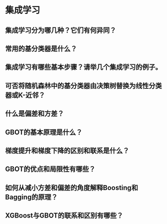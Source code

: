 # 集成学习

## 集成学习分为哪几种？它们有何异同？

## 常用的基分类器是什么？

## 集成学习有哪些基本步骤？请举几个集成学习的例子。

## 可否将随机森林中的基分类器由决策树替换为线性分类器或K-近邻？

## 什么是偏差和方差？

## GBOT的基本原理是什么？

## 梯度提升和梯度下降的区别和联系是什么？

## GBOT的优点和局限性有哪些？

## 如何从减小方差和偏差的角度解释Boosting和Bagging的原理？

## XGBoost与GBOT的联系和区别有哪些？
